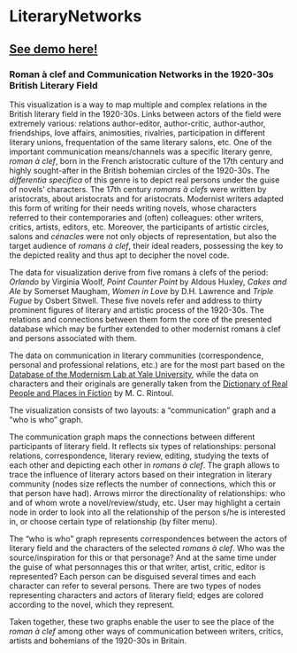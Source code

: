 # LiteraryNetworks
## [See demo here!](https://s.codepen.io/AlineV/debug/wedLYx/NjkYzwpqaGnM)

### Roman à clef and Communication Networks in the 1920-30s British Literary Field

This visualization is a way to map multiple and complex relations in the British literary field in the 1920-30s. Links between actors of the field were extremely various: relations author-editor, author-critic, author-author, friendships, love affairs, animosities, rivalries, participation in different literary unions, frequentation of the same literary salons, etc. One of the important communication means/channels was a specific literary genre, *roman à clef*, born in the French aristocratic culture of the 17th century and highly sought-after in the British bohemian circles of the 1920-30s. The *differentia specifica* of this genre is to depict real persons under the guise of novels’ characters. The 17th century *romans à clefs* were written by aristocrats, about aristocrats and for aristocrats. Modernist writers adapted this form of writing for their needs writing novels, whose characters referred to their contemporaries and (often) colleagues: other writers, critics, artists, editors, etc. Moreover, the participants of artistic circles, salons and *cénacles* were not only objects of representation, but also the target audience of *romans à clef*, their ideal readers, possessing the key to the depicted reality and thus apt to decipher the novel code. 

The data for visualization derive from five romans à clefs of the period: *Orlando* by Virginia Woolf, *Point Counter Point* by Aldous Huxley, *Cakes and Ale* by Somerset Maugham, *Women in Love* by D.H. Lawrence and *Triple Fugue* by Osbert Sitwell. These five novels refer and address to thirty prominent figures of literary and artistic process of the 1920-30s. The relations and connections between them form the core of the presented database which may be further extended to other modernist romans à clef and persons associated with them.

The data on communication in literary communities (correspondence, personal and professional relations, etc.) are for the most part based on the [Database of the Modernism Lab at Yale University](http://modernism.research.yale.edu/ynote/index.php?action=browse&view=3), while the data on characters and their originals are generally taken from the [Dictionary of Real People and Places in Fiction](https://renouvaud.hosted.exlibrisgroup.com/primo_library/libweb/action/search.do?vid=41BCULIB_VU1&afterTimeout=65BA949340080751569C91DB5EE1E6B8&dscnt=0) by M. C. Rintoul.

The visualization consists of two layouts: a “communication” graph and a “who is who” graph.

The communication graph maps the connections between different participants of literary field. It reflects six types of relationships: personal relations, correspondence, literary review, editing, studying the texts of each other and depicting each other in *romans à clef*. The graph allows to trace the influence of literary actors based on their integration in literary community (nodes size reflects the number of connections, which this or that person have had). Arrows mirror the directionality of relationships: who and of whom wrote a novel/review/study, etc. User may highlight a certain node in order to look into all the relationship of the person s/he is interested in, or choose certain type of relationship (by filter menu).

The “who is who” graph represents correspondences between the actors of literary field and the characters of the selected *romans à clef*.  Who was the source/inspiration for this or that personage? And at the same time under the guise of what personnages this or that writer, artist, critic, editor is represented? Each person can be disguised several times and each character can refer to several persons. There are two types of nodes representing characters and actors of literary field; edges are colored according to the novel, which they represent. 

Taken together, these two graphs enable the user to see the place of the *roman à clef* among other ways of communication between writers, critics, artists and bohemians of the 1920-30s in Britain.


